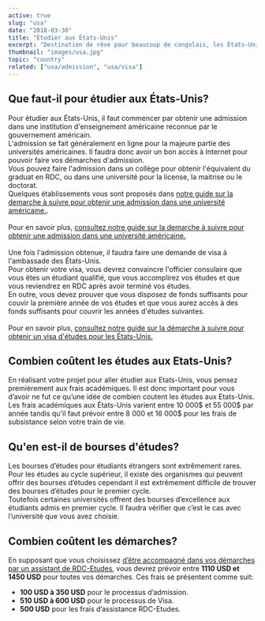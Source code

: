 ```yaml
---
active: true
slug: "usa"
date: "2018-03-30"
title: "Étudier aux États-Unis"
excerpt: "Destination de rêve pour beaucoup de congolais, les États-Unis d‘Amérique est le pays qui accueille le plus d’étudiants étrangers au monde. Étudier aux États-Unis vous donne accès aux meilleures universités du monde et vous offrent des très bonnes opportunités de carrière."
thumbnail: "images/usa.jpg"
topic: "country"
related: ["usa/admission", "usa/visa"]
---
```


## Que faut-il pour étudier aux États-Unis?

Pour étudier aux États-Unis, il faut commencer par obtenir une admission dans une institution d'enseignement américaine reconnue par le gouvernement américain.\
L'admission se fait généralement en ligne pour la majeure partie des universités américaines. Il faudra donc avoir un bon accès à Internet pour pouvoir faire vos démarches d'admission.\
Vous pouvez faire l'admission dans un collège pour obtenir l'équivalent du graduat en RDC, ou dans une université pour la license, la maitrise ou le doctorat.\
Quelques établissements vous sont proposés dans [notre guide sur la demarche à suivre pour obtenir une admission dans une université américaine.](/guides/usa/admission).
\
\
Pour en savoir plus, [consultez notre guide sur la demarche à suivre pour obtenir une admission dans une université américaine.](/guides/usa/admission)
\
\
Une fois l'admission obtenue, il faudra faire une demande de visa à l'ambassade des États-Unis.\
Pour obtenir votre visa, vous devrez convaincre l'officier consulaire que vous êtes un étudiant qualifié, que vous accomplirez vos études et que vous reviendrez en RDC après avoir terminé vos études.\
En outre, vous devez prouver que vous disposez de fonds suffisants pour couvir la première année de vos études et que vous aurez accès à des fonds suffisants pour couvrir les années d'études suivantes.
\
\
Pour en savoir plus, [consultez notre guide sur la démarche à suivre pour obtenir un visa d'études pour les États-Unis.](/guides/usa/visa)

## Combien coûtent les études aux Etats-Unis?

En réalisant votre projet pour aller étudier aux Etats-Unis, vous pensez premièrement aux frais académiques.
Il est donc important pour vous d’avoir ne fut ce qu’une idée de combien coutent les études aux Etats-Unis.\
Les frais académiques aux États-Unis varient entre 10 000$ et 55 000$ par année tandis qu'il faut prévoir entre 8 000 et 16 000$ pour les frais de subsistance selon votre train de vie.

## Qu'en est-il de bourses d'études?

Les bourses d’études pour étudiants étrangers sont extrêmement rares.
Pour les études au cycle supérieur, il existe des organismes qui peuvent offrir des bourses d’études cependant il est extrêmement difficile de trouver des bourses d’études pour le premier cycle.\
Toutefois certaines universités offrent des bourses d’excellence aux étudiants admis en premier cycle. Il faudra vérifier que c’est le cas avec l’université que vous avez choisie.

## Combien coûtent les démarches?

En supposant que vous choisissez [d’être accompagné dans vos démarches par un assistant de RDC-Etudes](/accompagnement), vous devrez prévoir entre **1110 USD et 1450 USD** pour toutes vos démarches.
Ces frais se présentent comme suit:

* **100 USD à 350 USD** pour le processus d’admission.
* **510 USD à 600 USD** pour le processus de Visa.
* **500 USD** pour les frais d’assistance RDC-Etudes.
